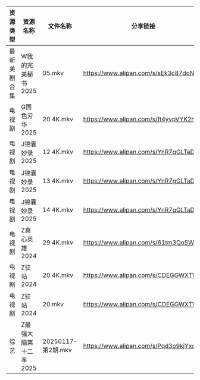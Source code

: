 | 资源类型   | 资源名称          | 文件名称             | 分享链接                                 | 更新时间                |
| ------ | ------------- | ---------------- | ------------------------------------ | ------------------- |
| 最新美剧合集 | W我的完美秘书2025   | 05.mkv           | https://www.alipan.com/s/sEk3c87doNf | 2025-01-18 00:06:26 |
| 电视剧    | G国色芳华2025     | 20 4K.mkv        | https://www.alipan.com/s/ft4yvpVYK2h | 2025-01-18 00:05:19 |
| 电视剧    | J锦囊妙录2025     | 12 4K.mkv        | https://www.alipan.com/s/YnR7gGLTaD7 | 2025-01-18 00:05:54 |
| 电视剧    | J锦囊妙录2025     | 13 4K.mkv        | https://www.alipan.com/s/YnR7gGLTaD7 | 2025-01-18 00:05:54 |
| 电视剧    | J锦囊妙录2025     | 14 4K.mkv        | https://www.alipan.com/s/YnR7gGLTaD7 | 2025-01-18 00:05:53 |
| 电视剧    | Z真心英雄2024     | 29 4K.mkv        | https://www.alipan.com/s/61tm3QoSWKK | 2025-01-18 00:06:38 |
| 电视剧    | Z驻站2024       | 20 4K.mkv        | https://www.alipan.com/s/CDEGGWXTVZe | 2025-01-18 00:06:40 |
| 电视剧    | Z驻站2024       | 20.mkv           | https://www.alipan.com/s/CDEGGWXTVZe | 2025-01-18 00:06:40 |
| 综艺     | Z最强大脑第十二季2025 | 20250117-第2期.mkv | https://www.alipan.com/s/Pqd3o9kjYxc | 2025-01-18 00:11:17 |
